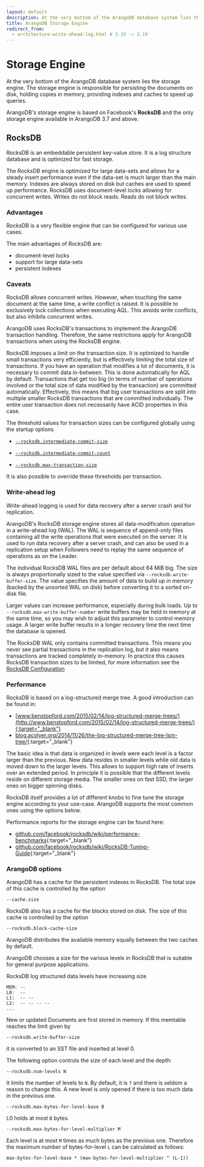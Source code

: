 ```yaml
---
layout: default
description: At the very bottom of the ArangoDB database system lies the RocksDB storage engine
title: ArangoDB Storage Engine
redirect_from:
  - architecture-write-ahead-log.html # 3.10 -> 3.10
---
```

# Storage Engine

At the very bottom of the ArangoDB database system lies the storage
engine. The storage engine is responsible for persisting the documents
on disk, holding copies in memory, providing indexes and caches to
speed up queries.

ArangoDB's storage engine is based on Facebook's **RocksDB** and the only
storage engine available in ArangoDB 3.7 and above.

## RocksDB

RocksDB is an embeddable persistent key-value store. It is a log
structure database and is optimized for fast storage.

The RocksDB engine is optimized for large data-sets and allows for a
steady insert performance even if the data-set is much larger than the
main memory. Indexes are always stored on disk but caches are used to
speed up performance. RocksDB uses document-level locks allowing for
concurrent writes. Writes do not block reads. Reads do not block writes.

### Advantages

RocksDB is a very flexible engine that can be configured for various use cases.

The main advantages of RocksDB are:

- document-level locks
- support for large data-sets
- persistent indexes

### Caveats

RocksDB allows concurrent writes. However, when touching the same document at
the same time, a write conflict is raised. It is possible to exclusively lock
collections when executing AQL. This avoids write conflicts, but also inhibits
concurrent writes.

ArangoDB uses RocksDB's transactions to implement the ArangoDB transaction
handling. Therefore, the same restrictions apply for ArangoDB transactions when
using the RocksDB engine.

RocksDB imposes a limit on the transaction size. It is optimized to
handle small transactions very efficiently, but is effectively limiting
the total size of transactions. If you have an operation that modifies a lot of
documents, it is necessary to commit data in-between. This is done automatically
for AQL by default. Transactions that get too big (in terms of number of
operations involved or the total size of data modified by the transaction)
are committed automatically. Effectively, this means that big user transactions
are split into multiple smaller RocksDB transactions that are committed individually.
The entire user transaction does not necessarily have ACID properties in this case.

The threshold values for transaction sizes can be configured globally using the
startup options

- [`--rocksdb.intermediate-commit-size`](programs-arangod-options.html#--rocksdbintermediate-commit-size)

- [`--rocksdb.intermediate-commit-count`](programs-arangod-options.html#--rocksdbintermediate-commit-count)

- [`--rocksdb.max-transaction-size`](programs-arangod-options.html#--rocksdbmax-transaction-size)

It is also possible to override these thresholds per transaction.

### Write-ahead log

Write-ahead logging is used for data recovery after a server crash and for
replication.

ArangoDB's RocksDB storage engine stores all data-modification operation in a
write-ahead log (WAL). The WAL is sequence of append-only files containing
all the write operations that were executed on the server.
It is used to run data recovery after a server crash, and can also be used in
a replication setup when Followers need to replay the same sequence of operations as
on the Leader.

The individual RocksDB WAL files are per default about 64 MiB big.
The size is always proportionally sized to the value specified via
`--rocksdb.write-buffer-size`. The value specifies the amount of data to build
up in memory (backed by the unsorted WAL on disk) before converting it to a
sorted on-disk file.

Larger values can increase performance, especially during bulk loads.
Up to `--rocksdb.max-write-buffer-number` write buffers may be held in memory
at the same time, so you may wish to adjust this parameter to control memory
usage. A larger write buffer results in a longer recovery time the next
time the database is opened.

The RocksDB WAL only contains committed transactions. This means you never
see partial transactions in the replication log, but it also means transactions
are tracked completely in-memory. In practice this causes RocksDB transaction
sizes to be limited, for more information see the
[RocksDB Configuration](programs-arangod-options.html#rocksdb)

### Performance

RocksDB is based on a log-structured merge tree. A good introduction can be
found in:

- [www.benstopford.com/2015/02/14/log-structured-merge-trees/](http://www.benstopford.com/2015/02/14/log-structured-merge-trees/){:target="_blank"}
- [blog.acolyer.org/2014/11/26/the-log-structured-merge-tree-lsm-tree/](https://blog.acolyer.org/2014/11/26/the-log-structured-merge-tree-lsm-tree/){:target="_blank"}

The basic idea is that data is organized in levels were each level is a factor
larger than the previous. New data resides in smaller levels while old data
is moved down to the larger levels. This allows to support high rate of inserts
over an extended period. In principle it is possible that the different levels
reside on different storage media. The smaller ones on fast SSD, the larger ones
on bigger spinning disks.

RocksDB itself provides a lot of different knobs to fine tune the storage
engine according to your use-case. ArangoDB supports the most common ones
using the options below.

Performance reports for the storage engine can be found here:

- [github.com/facebook/rocksdb/wiki/performance-benchmarks](https://github.com/facebook/rocksdb/wiki/performance-benchmarks){:target="_blank"}
- [github.com/facebook/rocksdb/wiki/RocksDB-Tuning-Guide](https://github.com/facebook/rocksdb/wiki/RocksDB-Tuning-Guide){:target="_blank"}

### ArangoDB options

ArangoDB has a cache for the persistent indexes in RocksDB. The total size
of this cache is controlled by the option

```
--cache.size
```

RocksDB also has a cache for the blocks stored on disk. The size of
this cache is controlled by the option

```
--rocksdb.block-cache-size
```

ArangoDB distributes the available memory equally between the two
caches by default.

ArangoDB chooses a size for the various levels in RocksDB that is
suitable for general purpose applications.

RocksDB log structured data levels have increasing size

```
MEM: --
L0:  --
L1:  -- --
L2:  -- -- -- --
...
```

New or updated Documents are first stored in memory. If this memtable
reaches the limit given by

```
--rocksdb.write-buffer-size
```

it is converted to an SST file and inserted at level 0.

The following option controls the size of each level and the depth:

```
--rocksdb.num-levels N
```

It limits the number of levels to `N`. By default, it is `7` and there is
seldom a reason to change this. A new level is only opened if there is
too much data in the previous one.

```
--rocksdb.max-bytes-for-level-base B
```

L0 holds at most `B` bytes.

```
--rocksdb.max-bytes-for-level-multiplier M
```

Each level is at most `M` times as much bytes as the previous
one. Therefore the maximum number of bytes-for-level `L` can be
calculated as follows:

```
max-bytes-for-level-base * (max-bytes-for-level-multiplier ^ (L-1))
```
